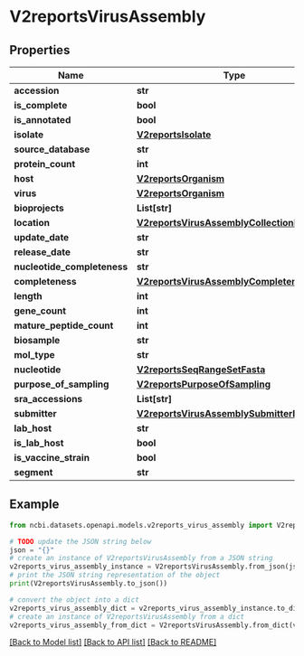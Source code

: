 # V2reportsVirusAssembly


## Properties

Name | Type | Description | Notes
------------ | ------------- | ------------- | -------------
**accession** | **str** |  | [optional] 
**is_complete** | **bool** |  | [optional] 
**is_annotated** | **bool** |  | [optional] 
**isolate** | [**V2reportsIsolate**](V2reportsIsolate.md) |  | [optional] 
**source_database** | **str** |  | [optional] 
**protein_count** | **int** |  | [optional] 
**host** | [**V2reportsOrganism**](V2reportsOrganism.md) |  | [optional] 
**virus** | [**V2reportsOrganism**](V2reportsOrganism.md) |  | [optional] 
**bioprojects** | **List[str]** |  | [optional] 
**location** | [**V2reportsVirusAssemblyCollectionLocation**](V2reportsVirusAssemblyCollectionLocation.md) |  | [optional] 
**update_date** | **str** |  | [optional] 
**release_date** | **str** |  | [optional] 
**nucleotide_completeness** | **str** |  | [optional] 
**completeness** | [**V2reportsVirusAssemblyCompleteness**](V2reportsVirusAssemblyCompleteness.md) |  | [optional] 
**length** | **int** |  | [optional] 
**gene_count** | **int** |  | [optional] 
**mature_peptide_count** | **int** |  | [optional] 
**biosample** | **str** |  | [optional] 
**mol_type** | **str** |  | [optional] 
**nucleotide** | [**V2reportsSeqRangeSetFasta**](V2reportsSeqRangeSetFasta.md) |  | [optional] 
**purpose_of_sampling** | [**V2reportsPurposeOfSampling**](V2reportsPurposeOfSampling.md) |  | [optional] 
**sra_accessions** | **List[str]** |  | [optional] 
**submitter** | [**V2reportsVirusAssemblySubmitterInfo**](V2reportsVirusAssemblySubmitterInfo.md) |  | [optional] 
**lab_host** | **str** |  | [optional] 
**is_lab_host** | **bool** |  | [optional] 
**is_vaccine_strain** | **bool** |  | [optional] 
**segment** | **str** |  | [optional] 

## Example

```python
from ncbi.datasets.openapi.models.v2reports_virus_assembly import V2reportsVirusAssembly

# TODO update the JSON string below
json = "{}"
# create an instance of V2reportsVirusAssembly from a JSON string
v2reports_virus_assembly_instance = V2reportsVirusAssembly.from_json(json)
# print the JSON string representation of the object
print(V2reportsVirusAssembly.to_json())

# convert the object into a dict
v2reports_virus_assembly_dict = v2reports_virus_assembly_instance.to_dict()
# create an instance of V2reportsVirusAssembly from a dict
v2reports_virus_assembly_from_dict = V2reportsVirusAssembly.from_dict(v2reports_virus_assembly_dict)
```
[[Back to Model list]](../README.md#documentation-for-models) [[Back to API list]](../README.md#documentation-for-api-endpoints) [[Back to README]](../README.md)


